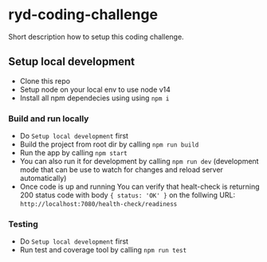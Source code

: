# ryd-coding-challenge

Short description how to setup this coding challenge.

## Setup local development

- Clone this repo
- Setup node on your local env to use node v14
- Install all npm dependecies using using `npm i`

### Build and run locally

- Do `Setup local development` first
- Build the project from root dir by calling `npm run build`
- Run the app by calling `npm start`
- You can also run it for development by calling `npm run dev` (development mode that can be use to watch for changes and reload server automatically)
- Once code is up and running You can verify that healt-check is returning 200 status code with body `{ status: 'OK' }` on the follwing URL: `http://localhost:7080/health-check/readiness`

### Testing
- Do `Setup local development` first
- Run test and coverage tool by calling `npm run test`